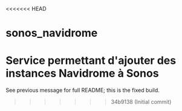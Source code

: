 <<<<<<< HEAD
# sonos_navidrome

Service permettant d'ajouter des instances Navidrome à Sonos
=======
See previous message for full README; this is the fixed build.
>>>>>>> 34b9138 (Initial commit)
